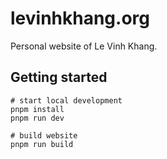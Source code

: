 # levinhkhang.org

Personal website of Le Vinh Khang.

## Getting started

```
# start local development
pnpm install
pnpm run dev

# build website
pnpm run build
```
